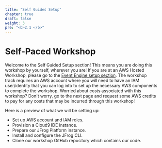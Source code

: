 ```yaml
---
title: "Self Guided Setup"
chapter: true
draft: false
weight: 3
pre: "<b>2.1 </b>"
---
```


# Self-Paced Workshop

Welcome to the Self Guided Setup section! This means you are doing this workshop by yourself, wherever you are! If you are at an AWS Hosted Workshop, please go to the [Event Engine setup section](020_event_engine_setup.html). The workshop track requires an AWS account where you will need to have an IAM user/identity that you can log into to set up the necessary AWS components to complete the workshop. Worried about costs associated with this workshop? Don't worry, go to the next page and request some AWS credits to pay for any costs that may be incurred through this workshop!

Here is a preview of what we will be setting up:

* Set up AWS account and IAM roles.
* Provision a Cloud9 IDE instance.
* Prepare our JFrog Platform instance.
* Install and configure the JFrog CLI.
* Clone our workshop GitHub repository which contains our code.